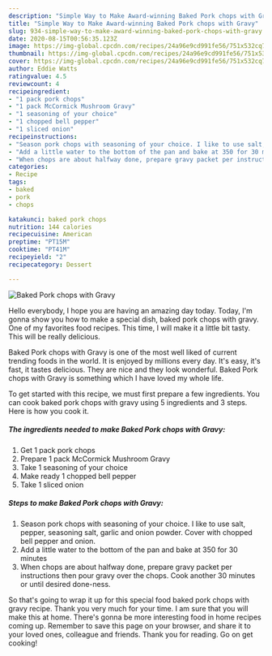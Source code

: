 ```yaml
---
description: "Simple Way to Make Award-winning Baked Pork chops with Gravy"
title: "Simple Way to Make Award-winning Baked Pork chops with Gravy"
slug: 934-simple-way-to-make-award-winning-baked-pork-chops-with-gravy
date: 2020-08-15T00:56:35.123Z
image: https://img-global.cpcdn.com/recipes/24a96e9cd991fe56/751x532cq70/baked-pork-chops-with-gravy-recipe-main-photo.jpg
thumbnail: https://img-global.cpcdn.com/recipes/24a96e9cd991fe56/751x532cq70/baked-pork-chops-with-gravy-recipe-main-photo.jpg
cover: https://img-global.cpcdn.com/recipes/24a96e9cd991fe56/751x532cq70/baked-pork-chops-with-gravy-recipe-main-photo.jpg
author: Eddie Watts
ratingvalue: 4.5
reviewcount: 4
recipeingredient:
- "1 pack pork chops"
- "1 pack McCormick Mushroom Gravy"
- "1 seasoning of your choice"
- "1 chopped bell pepper"
- "1 sliced onion"
recipeinstructions:
- "Season pork chops with seasoning of your choice. I like to use salt, pepper, seasoning salt, garlic and onion powder. Cover with chopped bell pepper and onion."
- "Add a little water to the bottom of the pan and bake at 350 for 30 minutes"
- "When chops are about halfway done, prepare gravy packet per instructions then pour gravy over the chops. Cook another 30 minutes or until desired done-ness."
categories:
- Recipe
tags:
- baked
- pork
- chops

katakunci: baked pork chops 
nutrition: 144 calories
recipecuisine: American
preptime: "PT15M"
cooktime: "PT41M"
recipeyield: "2"
recipecategory: Dessert

---
```



![Baked Pork chops with Gravy](https://img-global.cpcdn.com/recipes/24a96e9cd991fe56/751x532cq70/baked-pork-chops-with-gravy-recipe-main-photo.jpg)

Hello everybody, I hope you are having an amazing day today. Today, I'm gonna show you how to make a special dish, baked pork chops with gravy. One of my favorites food recipes. This time, I will make it a little bit tasty. This will be really delicious.



Baked Pork chops with Gravy is one of the most well liked of current trending foods in the world. It is enjoyed by millions every day. It's easy, it's fast, it tastes delicious. They are nice and they look wonderful. Baked Pork chops with Gravy is something which I have loved my whole life.


To get started with this recipe, we must first prepare a few ingredients. You can cook baked pork chops with gravy using 5 ingredients and 3 steps. Here is how you cook it.

<!--inarticleads1-->

##### The ingredients needed to make Baked Pork chops with Gravy:

1. Get 1 pack pork chops
1. Prepare 1 pack McCormick Mushroom Gravy
1. Take 1 seasoning of your choice
1. Make ready 1 chopped bell pepper
1. Take 1 sliced onion




<!--inarticleads2-->

##### Steps to make Baked Pork chops with Gravy:

1. Season pork chops with seasoning of your choice. I like to use salt, pepper, seasoning salt, garlic and onion powder. Cover with chopped bell pepper and onion.
1. Add a little water to the bottom of the pan and bake at 350 for 30 minutes
1. When chops are about halfway done, prepare gravy packet per instructions then pour gravy over the chops. Cook another 30 minutes or until desired done-ness.




So that's going to wrap it up for this special food baked pork chops with gravy recipe. Thank you very much for your time. I am sure that you will make this at home. There's gonna be more interesting food in home recipes coming up. Remember to save this page on your browser, and share it to your loved ones, colleague and friends. Thank you for reading. Go on get cooking!
